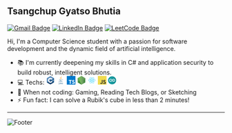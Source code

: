 ## Tsangchup Gyatso Bhutia
[![Gmail Badge](https://img.shields.io/badge/-Gmail-c14438?style=flat-square&logo=Gmail&logoColor=white&link=mailto:contato.bhutiatsangchup@gmail.com)](mailto:contato.weltonf@gmail.com)
[![LinkedIn Badge](https://img.shields.io/badge/-LinkedIn-blue?style=flat-square&logo=linkedin&logoColor=white&link=https://www.linkedin.com/in/tsangchup/)](https://www.linkedin.com/in/tsangchup/)
[![LeetCode Badge](https://img.shields.io/badge/-LeetCode-FFA116?style=flat-square&logo=leetcode&logoColor=white&link=https://leetcode.com/u/tgb100/)](https://leetcode.com/u/tgb100/)



Hi, I'm a Computer Science student with a passion for software development and the dynamic field of artificial intelligence.

- :books: I'm currently deepening my skills in C# and application security to build robust, intelligent solutions.
- :computer: Techs: <img height="20" src="https://raw.githubusercontent.com/github/explore/80688e429a7d4ef2fca1e82350fe8e3517d3494d/topics/cpp/cpp.png">  <img height="20" src="https://raw.githubusercontent.com/github/explore/80688e429a7d4ef2fca1e82350fe8e3517d3494d/topics/java/java.png">  <img height="20" src="https://raw.githubusercontent.com/github/explore/80688e429a7d4ef2fca1e82350fe8e3517d3494d/topics/typescript/typescript.png">  <img height="20" src="https://raw.githubusercontent.com/github/explore/80688e429a7d4ef2fca1e82350fe8e3517d3494d/topics/nodejs/nodejs.png">  <img height="20" src="https://raw.githubusercontent.com/github/explore/80688e429a7d4ef2fca1e82350fe8e3517d3494d/topics/react/react.png">  <img height="20" src="https://raw.githubusercontent.com/github/explore/80688e429a7d4ef2fca1e82350fe8e3517d3494d/topics/javascript/javascript.png">  <img height="20" src="https://raw.githubusercontent.com/github/explore/80688e429a7d4ef2fca1e82350fe8e3517d3494d/topics/arduino/arduino.png">
- :pushpin: When not coding: Gaming, Reading Tech Blogs, or Sketching
- ⚡ Fun fact: I can solve a Rubik's cube in less than 2 minutes!
----
![Footer](https://capsule-render.vercel.app/api?type=waving&color=gradient&customColorList=6,11,20&height=100&section=footer)
